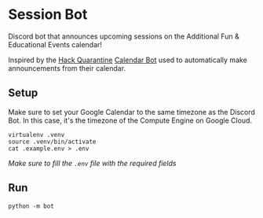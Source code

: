 # Session Bot

Discord bot that announces upcoming sessions on the Additional Fun & Educational Events calendar!

Inspired by the [Hack Quarantine](https://hackquarantine.com) [Calendar Bot](https://github.com/HackQuarantine/calendar-bot) used to automatically make announcements from their calendar. 

## Setup

Make sure to set your Google Calendar to the same timezone as the Discord Bot. In this case, it's the timezone of the Compute Engine on Google Cloud.

```
virtualenv .venv
source .venv/bin/activate
cat .example.env > .env
```

_Make sure to fill the `.env` file with the required fields_

## Run

```
python -m bot
```
